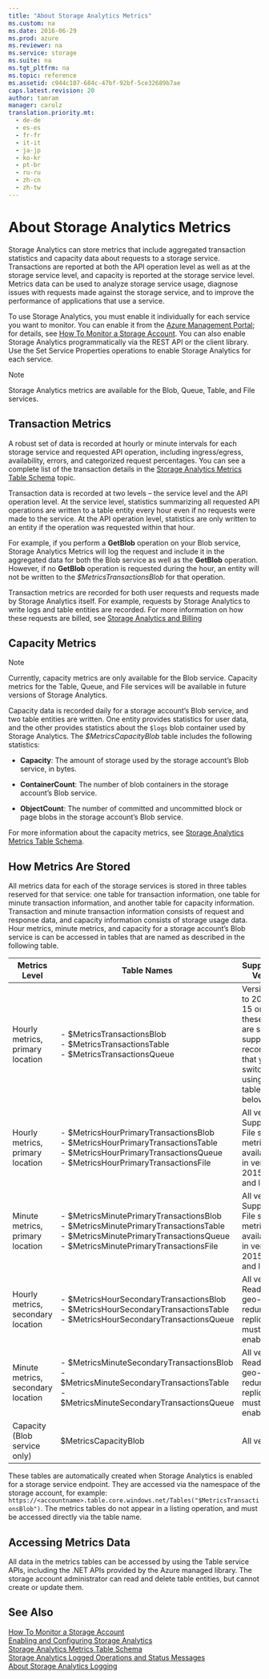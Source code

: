 ```yaml
---
title: "About Storage Analytics Metrics"
ms.custom: na
ms.date: 2016-06-29
ms.prod: azure
ms.reviewer: na
ms.service: storage
ms.suite: na
ms.tgt_pltfrm: na
ms.topic: reference
ms.assetid: c944c107-684c-47bf-92bf-5ce32689b7ae
caps.latest.revision: 20
author: tamram
manager: carolz
translation.priority.mt: 
  - de-de
  - es-es
  - fr-fr
  - it-it
  - ja-jp
  - ko-kr
  - pt-br
  - ru-ru
  - zh-cn
  - zh-tw
---
```

# About Storage Analytics Metrics
Storage Analytics can store metrics that include aggregated transaction statistics and capacity data about requests to a storage service. Transactions are reported at both the API operation level as well as at the storage service level, and capacity is reported at the storage service level. Metrics data can be used to analyze storage service usage, diagnose issues with requests made against the storage service, and to improve the performance of applications that use a service.  
  
 To use Storage Analytics, you must enable it individually for each service you want to monitor. You can enable it from the [Azure Management Portal](https://manage.windowsazure.com/); for details, see [How To Monitor a Storage Account](http://www.windowsazure.com/manage/services/storage/how-to-monitor-a-storage-account/). You can also enable Storage Analytics programmatically via the REST API or the client library. Use the Set Service Properties operations to enable Storage Analytics for each service.  
  
> [!NOTE]
>  Storage Analytics metrics are available for the Blob, Queue, Table, and File services.  
  
## Transaction Metrics  
 A robust set of data is recorded at hourly or minute intervals for each storage service and requested API operation, including ingress/egress, availability, errors, and categorized request percentages. You can see a complete list of the transaction details in the [Storage Analytics Metrics Table Schema](../StorageServicesREST/Storage-Analytics-Metrics-Table-Schema.md) topic.  
  
 Transaction data is recorded at two levels – the service level and the API operation level. At the service level, statistics summarizing all requested API operations are written to a table entity every hour even if no requests were made to the service. At the API operation level, statistics are only written to an entity if the operation was requested within that hour.  
  
 For example, if you perform a **GetBlob** operation on your Blob service, Storage Analytics Metrics will log the request and include it in the aggregated data for both the Blob service as well as the **GetBlob** operation. However, if no **GetBlob** operation is requested during the hour, an entity will not be written to the *$MetricsTransactionsBlob* for that operation.  
  
 Transaction metrics are recorded for both user requests and requests made by Storage Analytics itself. For example, requests by Storage Analytics to write logs and table entities are recorded. For more information on how these requests are billed, see [Storage Analytics and Billing](../StorageServicesREST/Storage-Analytics-and-Billing.md)  
  
## Capacity Metrics  
  
> [!NOTE]
>  Currently, capacity metrics are only available for the Blob service. Capacity metrics for the Table, Queue, and File services will be available in future versions of Storage Analytics.  
  
 Capacity data is recorded daily for a storage account’s Blob service, and two table entities are written. One entity provides statistics for user data, and the other provides statistics about the `$logs` blob container used by Storage Analytics. The *$MetricsCapacityBlob* table includes the following statistics:  
  
-   **Capacity**: The amount of storage used by the storage account’s Blob service, in bytes.  
  
-   **ContainerCount**: The number of blob containers in the storage account’s Blob service.  
  
-   **ObjectCount**: The number of committed and uncommitted block or page blobs in the storage account’s Blob service.  
  
 For more information about the capacity metrics, see [Storage Analytics Metrics Table Schema](../StorageServicesREST/Storage-Analytics-Metrics-Table-Schema.md).  
  
## How Metrics Are Stored  
 All metrics data for each of the storage services is stored in three tables reserved for that service: one table for transaction information, one table for minute transaction information, and another table for capacity information. Transaction and minute transaction information consists of request and response data, and capacity information consists of storage usage data. Hour metrics, minute metrics, and capacity for a storage account’s Blob service is can be accessed in tables that are named as described in the following table.  
  
|Metrics Level|Table Names|Supported for Versions|  
|-------------------|-----------------|----------------------------|  
|Hourly metrics, primary location|-   $MetricsTransactionsBlob<br />-   $MetricsTransactionsTable<br />-   $MetricsTransactionsQueue|Versions prior to 2013-08-15 only. While these names are still supported, it’s recommended that you switch to using the tables listed below.|  
|Hourly metrics, primary location|-   $MetricsHourPrimaryTransactionsBlob<br />-   $MetricsHourPrimaryTransactionsTable<br />-   $MetricsHourPrimaryTransactionsQueue<br />-   $MetricsHourPrimaryTransactionsFile|All versions. Support for File service metrics is available only in version 2015-04-05 and later.|  
|Minute metrics, primary location|-   $MetricsMinutePrimaryTransactionsBlob<br />-   $MetricsMinutePrimaryTransactionsTable<br />-   $MetricsMinutePrimaryTransactionsQueue<br />-   $MetricsMinutePrimaryTransactionsFile|All versions. Support for File service metrics is available only in version 2015-04-05 and later.|  
|Hourly metrics, secondary location|-   $MetricsHourSecondaryTransactionsBlob<br />-   $MetricsHourSecondaryTransactionsTable<br />-   $MetricsHourSecondaryTransactionsQueue|All versions. Read-access geo-redundant replication must be enabled.|  
|Minute metrics, secondary location|-   $MetricsMinuteSecondaryTransactionsBlob<br />-   $MetricsMinuteSecondaryTransactionsTable<br />-   $MetricsMinuteSecondaryTransactionsQueue|All versions. Read-access geo-redundant replication must be enabled.|  
|Capacity (Blob service only)|$MetricsCapacityBlob|All versions.|  
  
 These tables are automatically created when Storage Analytics is enabled for a storage service endpoint. They are accessed via the namespace of the storage account, for example: `https://<accountname>.table.core.windows.net/Tables("$MetricsTransactionsBlob")`. The metrics tables do not appear in a listing operation, and must be accessed directly via the table name.  
  
## Accessing Metrics Data  
 All data in the metrics tables can be accessed by using the Table service APIs, including the .NET APIs provided by the Azure managed library. The storage account administrator can read and delete table entities, but cannot create or update them.  
  
## See Also  
 [How To Monitor a Storage Account](http://www.windowsazure.com/manage/services/storage/how-to-monitor-a-storage-account/)   
 [Enabling and Configuring Storage Analytics](../StorageServicesREST/Enabling-and-Configuring-Storage-Analytics.md)   
 [Storage Analytics Metrics Table Schema](../StorageServicesREST/Storage-Analytics-Metrics-Table-Schema.md)   
 [Storage Analytics Logged Operations and Status Messages](../StorageServicesREST/Storage-Analytics-Logged-Operations-and-Status-Messages.md)   
 [About Storage Analytics Logging](../StorageServicesREST/About-Storage-Analytics-Logging.md)